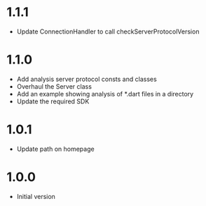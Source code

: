 # 1.1.1
 * Update ConnectionHandler to call checkServerProtocolVersion

# 1.1.0
 * Add analysis server protocol consts and classes
 * Overhaul the Server class
 * Add an example showing analysis of *.dart files in a directory
 * Update the required SDK

# 1.0.1
 * Update path on homepage

# 1.0.0
 * Initial version
